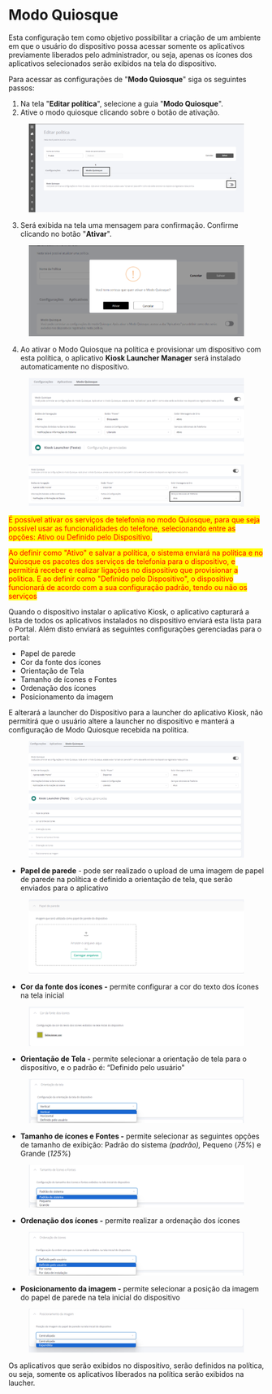 # Modo Quiosque

Esta configuração tem como objetivo possibilitar a criação de um ambiente em que o usuário do dispositivo possa acessar somente os aplicativos previamente liberados pelo administrador, ou seja, apenas os ícones dos aplicativos selecionados serão exibidos na tela do dispositivo.

Para acessar as configurações de "**Modo Quiosque**" siga os seguintes passos:

1. Na tela "**Editar política**", selecione a guia "**Modo Quiosque**".
2. Ative o modo quiosque clicando sobre o botão de ativação.

<figure><img src="../../../.gitbook/assets/image (3) (1).png" alt=""><figcaption></figcaption></figure>

3. Será exibida na tela uma mensagem para confirmação. Confirme clicando no botão "**Ativar**".

<figure><img src="../../../.gitbook/assets/image (28).png" alt=""><figcaption></figcaption></figure>

4. Ao ativar o Modo Quiosque na política e provisionar um dispositivo com esta política, o aplicativo **Kiosk Launcher Manager** será instalado automaticamente no dispositivo.

<figure><img src="../../../.gitbook/assets/image (85).png" alt=""><figcaption></figcaption></figure>

<figure><img src="../../../.gitbook/assets/Captura de tela 2024-03-05 165507 (1).png" alt=""><figcaption></figcaption></figure>

<mark style="color:red;">É possível ativar os serviços de telefonia no modo Quiosque, para que seja possível usar as funcionalidades do telefone, selecionando entre as opções: Ativo ou Definido pelo Dispositivo.</mark>

<mark style="color:red;">Ao definir como "Ativo" e salvar a política, o sistema enviará na política e no Quiosque os pacotes dos serviços de telefonia para o dispositivo, e permitirá receber e realizar ligações no dispositivo que provisionar a política. E ao definir como "Definido pelo Dispositivo", o dispositivo funcionará de acordo com a sua configuração padrão, tendo ou não os serviços</mark>

&#x20;Quando o dispositivo instalar o aplicativo Kiosk, o aplicativo capturará a lista de todos os aplicativos instalados no dispositivo enviará esta lista para o Portal. Além disto enviará as seguintes configurações gerenciadas para o portal:

* Papel de parede
* Cor da fonte dos ícones
* Orientação de Tela
* Tamanho de ícones e Fontes
* Ordenação dos ícones
* Posicionamento da imagem

E alterará a launcher do Dispositivo para a launcher do aplicativo Kiosk, não permitirá que o usuário altere a launcher no dispositivo e manterá a configuração de Modo Quiosque recebida na politica.

<figure><img src="../../../.gitbook/assets/image (86).png" alt=""><figcaption></figcaption></figure>

* **Papel de parede** - pode ser realizado o upload de uma imagem de papel de parede na política e definido a orientação de tela, que serão enviados para o aplicativo

<figure><img src="../../../.gitbook/assets/image (63).png" alt=""><figcaption></figcaption></figure>

* **Cor da fonte dos ícones -** permite configurar a cor do texto dos ícones na tela inicial

<figure><img src="../../../.gitbook/assets/image (64).png" alt=""><figcaption></figcaption></figure>

* **Orientação de Tela -** permite selecionar a orientação de tela para o dispositivo, e o padrão é: “Definido pelo usuário"

<figure><img src="../../../.gitbook/assets/image (65).png" alt=""><figcaption></figcaption></figure>

* **Tamanho de ícones e Fontes -** permite selecionar as seguintes opções de tamanho de exibição: Padrão do sistema _(padrão),_ Pequeno (_75%_) e Grande (_125%_)

<figure><img src="../../../.gitbook/assets/image (66).png" alt=""><figcaption></figcaption></figure>

* **Ordenação dos ícones -** permite realizar a ordenação dos ícones

<figure><img src="../../../.gitbook/assets/image (67).png" alt=""><figcaption></figcaption></figure>

* **Posicionamento da imagem -** permite selecionar a posição da imagem do papel de parede na tela inicial do dispositivo

<figure><img src="../../../.gitbook/assets/image (68).png" alt=""><figcaption></figcaption></figure>

Os aplicativos que serão exibidos no dispositivo, serão definidos na política, ou seja, somente os aplicativos liberados na política serão exibidos na laucher.
